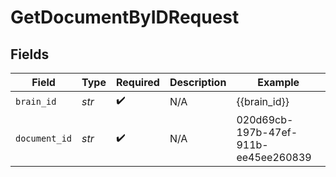 # GetDocumentByIDRequest


## Fields

| Field                                | Type                                 | Required                             | Description                          | Example                              |
| ------------------------------------ | ------------------------------------ | ------------------------------------ | ------------------------------------ | ------------------------------------ |
| `brain_id`                           | *str*                                | :heavy_check_mark:                   | N/A                                  | {{brain_id}}                         |
| `document_id`                        | *str*                                | :heavy_check_mark:                   | N/A                                  | 020d69cb-197b-47ef-911b-ee45ee260839 |